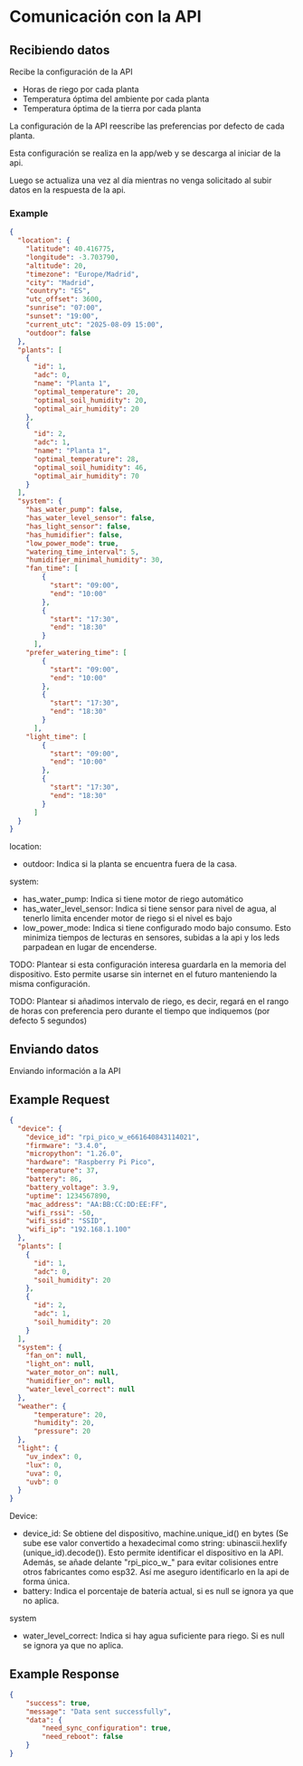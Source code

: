 # Comunicación con la API

## Recibiendo datos

Recibe la configuración de la API

- Horas de riego por cada planta
- Temperatura óptima del ambiente por cada planta
- Temperatura óptima de la tierra por cada planta


La configuración de la API reescribe las preferencias por defecto de cada 
planta.

Esta configuración se realiza en la app/web y se descarga al iniciar de la api.

Luego se actualiza una vez al día mientras no venga solicitado al subir 
datos en la respuesta de la api.

### Example

```json
{
  "location": {
    "latitude": 40.416775,
    "longitude": -3.703790,
    "altitude": 20,
    "timezone": "Europe/Madrid",
    "city": "Madrid",
    "country": "ES",
    "utc_offset": 3600,
    "sunrise": "07:00",
    "sunset": "19:00",
    "current_utc": "2025-08-09 15:00",
    "outdoor": false
  },
  "plants": [
    {
      "id": 1,
      "adc": 0,
      "name": "Planta 1",
      "optimal_temperature": 20,
      "optimal_soil_humidity": 20,
      "optimal_air_humidity": 20
    },
    {
      "id": 2,
      "adc": 1,
      "name": "Planta 1",
      "optimal_temperature": 28,
      "optimal_soil_humidity": 46,
      "optimal_air_humidity": 70
    }
  ],
  "system": {
    "has_water_pump": false,
    "has_water_level_sensor": false,
    "has_light_sensor": false,
    "has_humidifier": false,
    "low_power_mode": true,
    "watering_time_interval": 5,
    "humidifier_minimal_humidity": 30,
    "fan_time": [
        {
          "start": "09:00",
          "end": "10:00"
        },
        {
          "start": "17:30",
          "end": "18:30"
        }     
      ],
    "prefer_watering_time": [
        {
          "start": "09:00",
          "end": "10:00"
        },
        {
          "start": "17:30",
          "end": "18:30"
        }
      ],
    "light_time": [
        {
          "start": "09:00",
          "end": "10:00"
        },
        {
          "start": "17:30",
          "end": "18:30"
        }
      ]
  }
}
```

location:

- outdoor: Indica si la planta se encuentra fuera de la casa.

system:
- has_water_pump: Indica si tiene motor de riego automático
- has_water_level_sensor: Indica si tiene sensor para nivel de agua, al 
  tenerlo limita encender motor de riego si el nivel es bajo
- low_power_mode: Indica si tiene configurado modo bajo consumo. Esto 
  minimiza tiempos de lecturas en sensores, subidas a la api y los leds 
  parpadean en lugar de encenderse.

TODO: Plantear si esta configuración interesa guardarla en la memoria del 
dispositivo. Esto permite usarse sin internet en el futuro manteniendo la misma
configuración.

TODO: Plantear si añadimos intervalo de riego, es decir, regará en el rango 
de horas con preferencia pero durante el tiempo que indiquemos (por defecto 
5 segundos)



## Enviando datos

Enviando información a la API

## Example Request

```json
{
  "device": {
    "device_id": "rpi_pico_w_e661640843114021",
    "firmware": "3.4.0",
    "micropython": "1.26.0",
    "hardware": "Raspberry Pi Pico",
    "temperature": 37,
    "battery": 86,
    "battery_voltage": 3.9,
    "uptime": 1234567890,
    "mac_address": "AA:BB:CC:DD:EE:FF",
    "wifi_rssi": -50,
    "wifi_ssid": "SSID",
    "wifi_ip": "192.168.1.100"
  },
  "plants": [
    {
      "id": 1,
      "adc": 0,
      "soil_humidity": 20
    },
    {
      "id": 2,
      "adc": 1,
      "soil_humidity": 20
    }
  ],
  "system": {
    "fan_on": null,
    "light_on": null,
    "water_motor_on": null,
    "humidifier_on": null,
    "water_level_correct": null
  },
  "weather": {
      "temperature": 20,
      "humidity": 20,
      "pressure": 20
  },
  "light": {
    "uv_index": 0,
    "lux": 0,
    "uva": 0,
    "uvb": 0
  }
}
```

Device:

- device_id: Se obtiene del dispositivo, machine.unique_id() en bytes (Se sube 
  ese valor convertido a hexadecimal como string: ubinascii.hexlify
  (unique_id).decode()). Esto permite identificar el dispositivo en la API. 
  Además, se añade delante "rpi_pico_w_" para evitar colisiones entre otros 
  fabricantes como esp32. Así me aseguro identificarlo en la api de forma única.
- battery: Indica el porcentaje de batería actual, si es null se ignora ya 
  que no aplica.

system

- water_level_correct: Indica si hay agua suficiente para riego. Si es null 
  se ignora ya que no aplica.

## Example Response

```json
{
    "success": true,
    "message": "Data sent successfully",
    "data": {
        "need_sync_configuration": true,
        "need_reboot": false
    }
}
```
